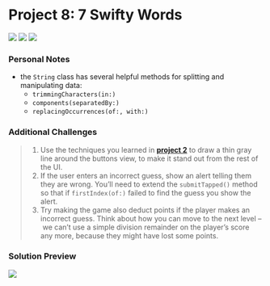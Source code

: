 # Project 8: 7 Swifty Words

[![](https://img.shields.io/badge/Hacking%20with%20iOS-2019.10.26-36A9AE?logo=gumroad)](https://www.hackingwithswift.com/store/hacking-with-ios) [![](https://img.shields.io/badge/Xcode-11.3.1-3d8af0?logo=xcode)](#) [![](https://img.shields.io/badge/Swift-5.1-FA7343?logo=swift)](#)

### Personal Notes
- the `String` class has several helpful methods for splitting and manipulating data:
    - `trimmingCharacters(in:)`
    - `components(separatedBy:)`
    - `replacingOccurrences(of:, with:)`

### Additional Challenges
> 1. Use the techniques you learned in [**project 2**](https://github.com/seventhaxis/hacking-with-ios/tree/master/projects/p02.guess-the-flag/) to draw a thin gray line around the buttons view, to make it stand out from the rest of the UI.
> 2. If the user enters an incorrect guess, show an alert telling them they are wrong. You’ll need to extend the `submitTapped()` method so that if `firstIndex(of:)` failed to find the guess you show the alert.
> 3. Try making the game also deduct points if the player makes an incorrect guess. Think about how you can move to the next level – we can’t use a simple division remainder on the player’s score any more, because they might have lost some points.

### Solution Preview
<img src="https://user-images.githubusercontent.com/4438390/71552728-33f74180-29d0-11ea-93b0-95c100de7230.png">

